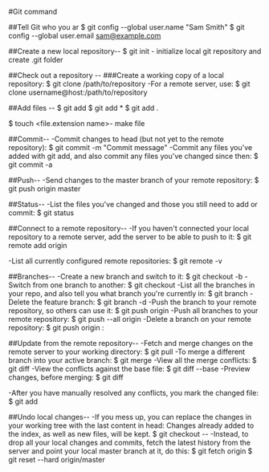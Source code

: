 #Git command 

##Tell Git who you ar
$ git config --global user.name "Sam Smith"
$ git config --global user.email sam@example.com

##Create a new local repository--
$ git init - initialize local git repository and create .git folder

##Check out a repository --
###Create a working copy of a local repository:
$ git clone /path/to/repository
-For a remote server, use:
$ git clone username@host:/path/to/repository

##Add files --
$ git add <filename>
$ git add *
$ git add .

$ touch <file.extension name>- make file

##Commit--
-Commit changes to head (but not yet to the remote repository):
$ git commit -m "Commit message"
-Commit any files you've added with git add, and also commit any files you've changed since then:
$ git commit -a

##Push--
-Send changes to the master branch of your remote repository:
$ git push origin master

##Status--
-List the files you've changed and those you still need to add or commit:
$ git status

##Connect to a remote repository--
-If you haven't connected your local repository to a remote server, add the server to be able to push to it:
$ git remote add origin <server>

-List all currently configured remote repositories:
$ git remote -v

##Branches--
-Create a new branch and switch to it:
$ git checkout -b <branchname>
-Switch from one branch to another:
$ git checkout <branchname>
-List all the branches in your repo, and also tell you what branch you're currently in:
$ git branch
-Delete the feature branch:
$ git branch -d <branchname>
-Push the branch to your remote repository, so others can use it:
$ git push origin <branchname>
-Push all branches to your remote repository:
$ git push --all origin
-Delete a branch on your remote repository:
$ git push origin :<branchname>

##Update from the remote repository--
-Fetch and merge changes on the remote server to your working directory:
$ git pull
-To merge a different branch into your active branch:
$ git merge <branchname>
-View all the merge conflicts:
$ git diff
-View the conflicts against the base file:
$ git diff --base <filename>
-Preview changes, before merging:
$ git diff <sourcebranch> <targetbranch>

-After you have manually resolved any conflicts, you mark the changed file:
$ git add <filename>


##Undo local changes--
-If you mess up, you can replace the changes in your working tree with the last content in head:
Changes already added to the index, as well as new files, will be kept.
$ git checkout -- <filename>
-Instead, to drop all your local changes and commits, fetch the latest history from the server and point your local master branch at it, do this:
$ git fetch origin
$ git reset --hard origin/master